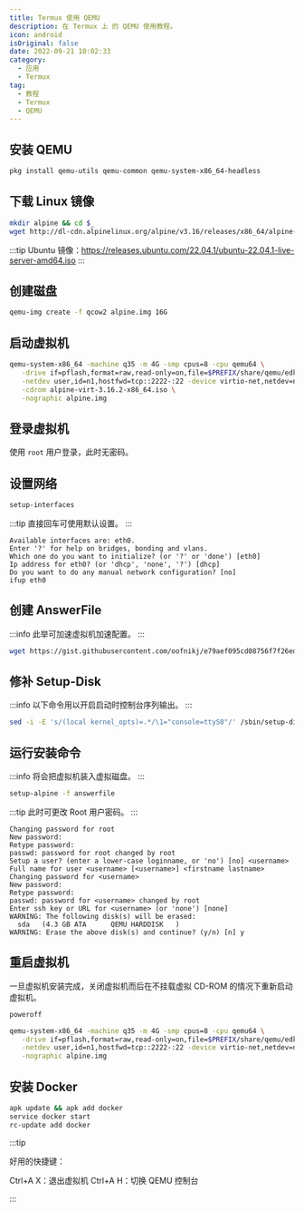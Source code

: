 ```yaml
---
title: Termux 使用 QEMU
description: 在 Termux 上 的 QEMU 使用教程。
icon: android
isOriginal: false
date: 2022-09-21 10:02:33
category:
  - 应用
  - Termux
tag:
  - 教程
  - Termux
  - QEMU
---
```


## 安装 QEMU

```sh
pkg install qemu-utils qemu-common qemu-system-x86_64-headless
```

## 下载 Linux 镜像

```sh
mkdir alpine && cd $_
wget http://dl-cdn.alpinelinux.org/alpine/v3.16/releases/x86_64/alpine-virt-3.16.2-x86_64.iso
```

:::tip
Ubuntu 镜像：<https://releases.ubuntu.com/22.04.1/ubuntu-22.04.1-live-server-amd64.iso>
:::

## 创建磁盘

```sh
qemu-img create -f qcow2 alpine.img 16G
```

## 启动虚拟机

```sh
qemu-system-x86_64 -machine q35 -m 4G -smp cpus=8 -cpu qemu64 \
   -drive if=pflash,format=raw,read-only=on,file=$PREFIX/share/qemu/edk2-x86_64-code.fd \
   -netdev user,id=n1,hostfwd=tcp::2222-:22 -device virtio-net,netdev=n1 \
   -cdrom alpine-virt-3.16.2-x86_64.iso \
   -nographic alpine.img
```

## 登录虚拟机

使用 `root` 用户登录，此时无密码。

## 设置网络

```sh
setup-interfaces
```

:::tip
直接回车可使用默认设置。
:::

```console
Available interfaces are: eth0.
Enter '?' for help on bridges, bonding and vlans.
Which one do you want to initialize? (or '?' or 'done') [eth0]
Ip address for eth0? (or 'dhcp', 'none', '?') [dhcp]
Do you want to do any manual network configuration? [no]
ifup eth0
```

## 创建 AnswerFile

:::info
此举可加速虚拟机加速配置。
:::

```sh
wget https://gist.githubusercontent.com/oofnikj/e79aef095cd08756f7f26ed244355d62/raw/answerfile
```

## 修补 Setup-Disk

:::info
以下命令用以开启启动时控制台序列输出。
:::

```sh
sed -i -E 's/(local kernel_opts)=.*/\1="console=ttyS0"/' /sbin/setup-disk
```

## 运行安装命令

:::info
将会把虚拟机装入虚拟磁盘。
:::

```sh
setup-alpine -f answerfile
```

:::tip
此时可更改 Root 用户密码。
:::

```console
Changing password for root
New password:
Retype password:
passwd: password for root changed by root
Setup a user? (enter a lower-case loginname, or 'no') [no] <username>
Full name for user <username> [<username>] <firstname lastname>
Changing password for <username>
New password:
Retype password:
passwd: password for <username> changed by root
Enter ssh key or URL for <username> (or 'none') [none]
WARNING: The following disk(s) will be erased:
  sda   (4.3 GB ATA      QEMU HARDDISK   )
WARNING: Erase the above disk(s) and continue? (y/n) [n] y
```

## 重启虚拟机

一旦虚拟机安装完成，关闭虚拟机而后在不挂载虚拟 CD-ROM 的情况下重新启动虚拟机。

```sh
poweroff
```

```sh
qemu-system-x86_64 -machine q35 -m 4G -smp cpus=8 -cpu qemu64 \
   -drive if=pflash,format=raw,read-only=on,file=$PREFIX/share/qemu/edk2-x86_64-code.fd \
   -netdev user,id=n1,hostfwd=tcp::2222-:22 -device virtio-net,netdev=n1 \
   -nographic alpine.img
```

## 安装 Docker

```sh
apk update && apk add docker
service docker start
rc-update add docker
```

:::tip

好用的快捷键：

Ctrl+A X：退出虚拟机
Ctrl+A H：切换 QEMU 控制台

:::
